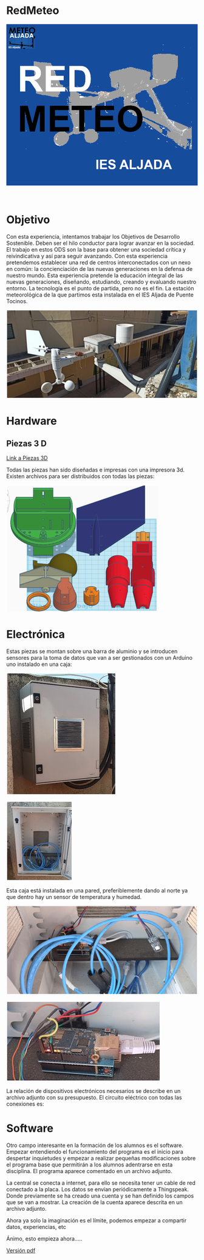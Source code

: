# RedMeteo
![Problemas Cargando Imagen](README/fotos/icono.png)
 
 
# Objetivo
Con esta experiencia, intentamos trabajar los Objetivos de Desarrollo Sostenible. Deben ser el hilo conductor para lograr avanzar en la sociedad. El trabajo en estos ODS son la base para obtener una sociedad crítica y reivindicativa y así para seguir avanzando.
Con esta experiencia pretendemos establecer una red de centros interconectados con un nexo en común: la concienciación de las nuevas generaciones en la defensa de nuestro mundo. Esta experiencia pretende la educación integral de las nuevas generaciones, diseñando, estudiando, creando y evaluando nuestro entorno.
La tecnología es el punto de partida, pero no es el fin.
La estación meteorológica de la que partimos esta instalada en el IES Aljada de Puente Tocinos.

![Problemas Cargando Imagen](README/fotos/instalacion.png) 

# Hardware
## Piezas 3 D 
[Link a Piezas 3D](https://github.com/IESAljada/RedMeteo/blob/main/Piezas_3d/README.md)

Todas las piezas han sido diseñadas e impresas con una impresora 3d.  Existen archivos para ser distribuidos con todas las piezas:

![Problemas Cargando Imagen](README/fotos/Piezas_3d.png)
 
# Electrónica
Estas piezas se montan sobre una barra de aluminio y se introducen sensores para la toma de datos que van a ser gestionados con un Arduino uno instalado en una caja:

![Problemas Cargando Imagen](README/fotos/Caja_cerrada.png)

![Problemas Cargando Imagen](README/fotos/Caja_abierta.png)

Esta caja está instalada en una pared, preferiblemente dando al norte ya que dentro hay un sensor de temperatura y humedad.

 
 ![Problemas Cargando Imagen](README/fotos/Caja_abierta2.png)
 
 ![Problemas Cargando Imagen](README/fotos/arduino_uno.png)

 








La relación de dispositivos electrónicos necesarios se describe en un archivo adjunto con su presupuesto.
El circuito eléctrico con todas las conexiones es:
 
# Software
Otro campo interesante en la formación de los alumnos es el software. Empezar entendiendo el funcionamiento del programa es el inicio para despertar inquietudes y empezar a realizar pequeñas modificaciones sobre el programa base que permitirán a los alumnos adentrarse en esta disciplina. El programa aparece comentado en un archivo adjunto.

La central se conecta a internet, para ello se necesita tener un cable de red conectado a la placa.
Los datos se envían periódicamente a Thingspeak. Donde previamente se ha creado una cuenta y se han definido los campos que se van a mostrar. La creación de la cuenta aparece descrita en un archivo adjunto.

Ahora ya solo la imaginación es el límite, podemos empezar a compartir datos, experiencias, etc

Ánimo, esto empieza ahora…..

[Versión pdf](README/RedMeteo.pdf)

